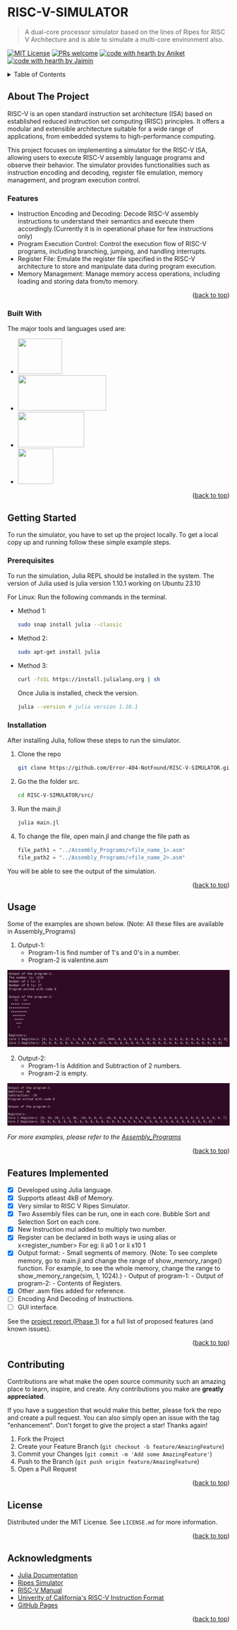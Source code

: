 # RISC-V-SIMULATOR

> A dual-core processor simulator based on the lines of Ripes for RISC V Architecture and is able to simulate a multi-core environment also.

<a name="readme-top"></a>

[![MIT License](https://img.shields.io/badge/License-MIT-green.svg)](https://choosealicense.com/licenses/mit/) [![PRs welcome](https://img.shields.io/badge/PRs-welcome-ff69b4.svg)](https://github.com/Error-404-NotFound/RISC-V-SIMULATOR/issues) [![code with hearth by Aniket](https://img.shields.io/badge/%3C%2F%3E%20with%20%E2%99%A5%20by-Johri_Aniket_Manish-ff1414.svg)](https://github.com/Error-404-NotFound) [![code with hearth by Jaimin](https://img.shields.io/badge/%3C%2F%3E%20with%20%E2%99%A5%20by-Virangama_Jaimin_Piyush-ff1414.svg)](https://github.com/i-apex)



<!-- TABLE OF CONTENTS -->
<details>
  <summary>Table of Contents</summary>
  <ol>
    <li>
      <a href="#about-the-project">About The Project</a>
      <ul>
        <li><a href="#built-with">Built With</a></li>
      </ul>
    </li>
    <li>
      <a href="#getting-started">Getting Started</a>
      <ul>
        <li><a href="#prerequisites">Prerequisites</a></li>
        <li><a href="#installation">Installation</a></li>
      </ul>
    </li>
    <li><a href="#usage">Usage</a></li>
    <li><a href="#features implemented">Features Implemented</a></li>
    <li><a href="#contributing">Contributing</a></li>
    <li><a href="#license">License</a></li>
    <li><a href="#acknowledgments">Acknowledgments</a></li>
  </ol>
</details>



<!-- ABOUT THE PROJECT -->
## About The Project


RISC-V is an open standard instruction set architecture (ISA) based on established reduced instruction set computing (RISC) principles. It offers a modular and extensible architecture suitable for a wide range of applications, from embedded systems to high-performance computing.

This project focuses on implementing a simulator for the RISC-V ISA, allowing users to execute RISC-V assembly language programs and observe their behavior. The simulator provides functionalities such as instruction encoding and decoding, register file emulation, memory management, and program execution control.

### Features

* Instruction Encoding and Decoding: Decode RISC-V assembly instructions to understand their semantics and execute them accordingly.(Currently it is in operational phase for few instructions only)
* Program Execution Control: Control the execution flow of RISC-V programs, including branching, jumping, and handling interrupts.
* Register File: Emulate the register file specified in the RISC-V architecture to store and manipulate data during program execution.
* Memory Management: Manage memory access operations, including loading and storing data from/to memory.


<p align="right">(<a href="#readme-top">back to top</a>)</p>



### Built With

The major tools and languages used are: 

* [<img src="https://leportella.com/assets/img/cover/julia_thumb@2x.jpg" width="100px" height="80px">](https://julialang.org/)
* [<img src="https://upload.wikimedia.org/wikipedia/commons/thumb/9/9a/RISC-V-logo.svg/2560px-RISC-V-logo.svg.png" width="200px" height="80px">](https://riscv.org/)
* [<img src="https://www.seekhogyan.com/wp-content/uploads/2023/03/1_m0H6-tUbW6grMlezlb52yw.png" width="150px" height="80px">](https://www.python.org/)
* [<img src="https://upload.wikimedia.org/wikipedia/commons/thumb/3/38/Jupyter_logo.svg/1767px-Jupyter_logo.svg.png" width="80px" height="80px">](https://jupyter.org/)



<p align="right">(<a href="#readme-top">back to top</a>)</p>



<!-- GETTING STARTED -->
## Getting Started

To run the simulator, you have to set up the project locally.
To get a local copy up and running follow these simple example steps.

### Prerequisites

To run the simulation, Julia REPL should be installed in the system.
The version of Julia used is julia version 1.10.1 working on Ubuntu 23.10

For Linux: Run the following commands in the terminal.
* Method 1:
  ```bash
  sudo snap install julia --classic
  ```
* Method 2:
  ```bash
  sudo apt-get install julia
  ```
* Method 3:
  ```bash
  curl -fsSL https://install.julialang.org | sh
  ```

  Once Julia is installed, check the version.
  ```bash
  julia --version # julia version 1.10.1
  ```

### Installation

After installing Julia, follow these steps to run the simulator.

1. Clone the repo
   ```bash
   git clone https://github.com/Error-404-NotFound/RISC-V-SIMULATOR.git
   ```
2. Go the the folder src.
   ```bash
   cd RISC-V-SIMULATOR/src/
   ```
3. Run the main.jl 
   ```bash
   julia main.jl
   ```
4. To change the file, open main.jl and change the file path as
   ```julia
   file_path1 = "../Assembly_Programs/<file_name_1>.asm"
   file_path2 = "../Assembly_Programs/<file_name_2>.asm"
   ```

You will be able to see the output of the simulation.


<p align="right">(<a href="#readme-top">back to top</a>)</p>



<!-- USAGE EXAMPLES -->
## Usage

Some of the examples are shown below.
(Note: All these files are available in Assembly_Programs)

1. Output-1:
    - Program-1 is find number of 1's and 0's in a number.
    - Program-2 is valentine.asm

[![Output-1][output_screenshot_1]](https://github.com/Error-404-NotFound/RISC-V-SIMULATOR/blob/main/Assets/o1.png)

2. Output-2:
    - Program-1 is Addition and Subtraction of 2 numbers.
    - Program-2 is empty.

[![Output-2][output_screenshot_2]](https://github.com/Error-404-NotFound/RISC-V-SIMULATOR/blob/main/Assets/o2.png)

_For more examples, please refer to the [Assembly_Programs](https://github.com/Error-404-NotFound/RISC-V-SIMULATOR/tree/main/Assembly_Programs)_

<p align="right">(<a href="#readme-top">back to top</a>)</p>



<!-- ROADMAP -->
## Features Implemented

- [x] Developed using Julia language.
- [x] Supports atleast 4kB of Memory.
- [x] Very similar to RISC V Ripes Simulator.
- [x] Two Assembly files can be run, one in each core. Bubble Sort and Selection Sort on each core.
- [x] New Instruction mul added to multiply two number.
- [x] Register can be declared in both ways ie using alias or x\<register_number\>
For eg: li a0 1 or li x10 1
- [x] Output format:
      - Small segments of memory.
      (Note: To see complete memory, go to main.jl and change the range of show_memory_range() function. For example, to see the whole memory, change the range to show_memory_range(sim, 1, 1024).)
      - Output of program-1:
      - Output of program-2:
      - Contents of Registers.
- [x] Other .asm files added for reference.
- [ ] Encoding And Decoding of Instructions.
- [ ] GUI interface.

See the [project report (Phase 1)](https://github.com/Error-404-NotFound/RISC-V-SIMULATOR/issues) for a full list of proposed features (and known issues).

<p align="right">(<a href="#readme-top">back to top</a>)</p>



<!-- CONTRIBUTING -->
## Contributing

Contributions are what make the open source community such an amazing place to learn, inspire, and create. Any contributions you make are **greatly appreciated**.

If you have a suggestion that would make this better, please fork the repo and create a pull request. You can also simply open an issue with the tag "enhancement".
Don't forget to give the project a star! Thanks again!

1. Fork the Project
2. Create your Feature Branch (`git checkout -b feature/AmazingFeature`)
3. Commit your Changes (`git commit -m 'Add some AmazingFeature'`)
4. Push to the Branch (`git push origin feature/AmazingFeature`)
5. Open a Pull Request

<p align="right">(<a href="#readme-top">back to top</a>)</p>



<!-- LICENSE -->
## License

Distributed under the MIT License. See `LICENSE.md` for more information.

<p align="right">(<a href="#readme-top">back to top</a>)</p>


<!-- ACKNOWLEDGMENTS -->
## Acknowledgments


* [Julia Documentation](https://docs.julialang.org/en/v1/)
* [Ripes Simulator](https://ripes.me/)
* [RISC-V Manual](https://riscv.org/wp-content/uploads/2017/05/riscv-spec-v2.2.pdf)
* [Univerity of California's RISC-V Instruction Format](https://inst.eecs.berkeley.edu/~cs61c/resources/su18_lec/Lecture7.pdf)
* [GitHub Pages](https://pages.github.com)


<p align="right">(<a href="#readme-top">back to top</a>)</p>



[output_screenshot_1]: https://github.com/Error-404-NotFound/RISC-V-SIMULATOR/blob/main/Assets/o1.png
[output_screenshot_2]: https://github.com/Error-404-NotFound/RISC-V-SIMULATOR/blob/main/Assets/o2.png
